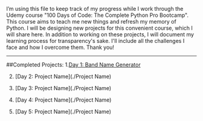 I’m using this file to keep track of my progress while I work through the Udemy course "100 Days of Code: The Complete Python Pro Bootcamp". 
This course aims to teach me new things and refresh my memory of Python. 
I will be designing new projects for this convenient course, which I will share here. In addition to working on these projects, I will document my learning process for transparency's sake. 
I'll include all the challenges I face and how I overcome them. Thank you!

------------------------------------------------------------------------------------------------------------------------------------------
##Completed Projects:
1.[Day 1: Band Name Generator](./100-Days-of-Python/BandNameGenerator/BandNameGenerator/band_name_generator.py)

2. [Day 2: Project Name](./Project Name)
   
3. [Day 3: Project Name](./Project Name)
 
4. [Day 4: Project Name](./Project Name)
 
5. [Day 5: Project Name](./Project Name)
